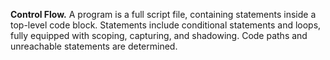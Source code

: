 **Control Flow.** A program is a full script file, containing statements inside a top-level code block. Statements include conditional statements and loops, fully equipped with scoping, capturing, and shadowing. Code paths and unreachable statements are determined.
